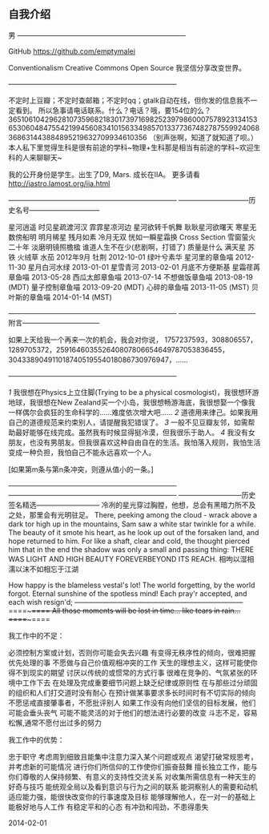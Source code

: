 ## 自我介绍

男
————————————————————————

GitHub 
https://github.com/emptymalei


Conventionalism
Creative Commons
Open Source
我坚信分享改变世界。

————————————————————————

不定时上豆瓣；不定时查邮箱；不定时qq；gtalk自动在线，但你发的信息我不一定看到。
所以急事请电话联系。什么？电话？哦，要154位的么？3651061042962810735968218301739716982523979860007578923134153653060484755421994560834101563349857013377367482787559924068368631443884895219632709934610356
（别声张啊，知道了就知道了呗。）
本人私下里觉得生科是很有前途的学科~物理+生科那是相当有前途的学科~欢迎生科的人来聊聊天~

我的公开身份是学生。出生了D9, Mars. 成长在IIA。
更多请看 http://iastro.lamost.org/iia.html



————————————————————————
——————————历史名号——————————

星河逍遥
时见星疏渡河汉
霏霏星凉河边
星河欲转千帆舞
耿耿星河欲曙天
寒星无数傍船明
明月稀星
残月如素
冷月无双
恍如一瞬星霜换
Cross Section
雪窗萤火二十年
淡磨明镜照檐楹
谁道人生不在少(悲剧啊，打错了)
质量是什么
满天星
苏铁
火绒草
水茄 2012年9月
牡荆 2012-10-01
绿叶兮素华
星河里的章鱼喵 2012-11-30
星月白河水绿 2013-01-01
星雪青河 2013-02-01
月底不方便斯基 
星霜荏苒章鱼喵 2013-05-28
西瓜太郎章鱼喵 2013-07-14
不想做饭章鱼喵 2013-08-19 (MDT)
量子控制章鱼喵 2013-09-20 (MDT)
心碎的章鱼喵 2013-11-05 (MST)
贝叶斯的章鱼喵 2014-01-14 (MST)

————————————————————————
———————————附言———————————

如果上天给我一个再来一次的机会，我会对你说，
1757237593，308806557，1289705372，259164603552640807806654649787053836455，304338904911018740519554018086730976947，……

————————————————————————



*1* 我很想在Physics上立住脚(Trying to be a physical cosmologist)，我很想环游地球，我很想在New Zealand买一个小岛，我很想畅游海底，我很想娶一个像我一样偶尔会疯狂的生命科学的……难度依次增大吧……
*2* 道德用来律己。如果我用自己的道德规范来约束别人，请提醒我犯错误了。
*3* 一般不见豆瓣友邻，如需帮助最好能够在线完成。虽然我有时候显得挺冷漠，但我很乐于助人。
*4* 我没有女朋友，也没有男朋友。但我很喜欢这种自由自在的生活。我怕落入规则，我怕生活变成一种负担，我怕自己不能永远喜欢一个人。

[如果第m条与第n条冲突，则遵从值小的一条。]


————————————————————————
————————————————————————
—————————历史签名精选—————————
冷冽的星光穿过胸膛，他想，总会有黑暗力所不及之处，那里会有光明驻足。
There, peeking among the cloud - wrack above a dark tor high up in the mountains, Sam saw a white star twinkle for a while. The beauty of it smote his heart, as he look up out of the forsaken land, and hope returned to him. For like a shaft, clear and cold, the thought pierced him that in the end the shadow was only a small and passing thing: THERE WAS LIGHT AND HIGH BEAUTY FOREVERBEYOND ITS REACH.
相呴以湿相濡以沫不如相忘于江湖

How happy is the blameless vestal's lot!
The world forgetting, by the world forgot.
Eternal sunshine of the spotless mind!
Each pray'r accepted, and each wish resign'd;
————————————————————————
====~~~~~~~~~~~~~~~~~~~~~~~~~~~~~~~~~====
 All those moments will be lost in time... like tears in rain...
====~~~~~~~~~~~~~~~~~~~~~~~~~~~~~~~~~====




我工作中的不足：


必须控制方案或计划，否则你可能会失去兴趣
有变得无秩序性的倾向，很难把握优先处理的事
不愿做与自己价值观相冲突的工作
天生的理想主义，这样可能使你得不到现实的期望
讨厌以传统的或惯常的方式行事
很难在竞争的、气氛紧张的环境中工作下去
在处理及完成重要细节问题上缺乏纪律或原则性
在与那些过分顽固的组织和人们打交道时没有耐心
在预计做某事要求多长时间时有不切实际的倾向
不愿惩戒直接肇事者，不愿批评别人
如果工作没有向他们坚信的目标发展，他们可能会垂头丧气
可能不能灵活的对于他们的想法进行必要的改变
斗志不足，容易松懈,通常不愿付出过多的努力


我工作中的优势：


忠于职守
考虑周到细致且能集中注意力深入某个问题或观点
渴望打破常规思考，并考虑新的可能情况
进行你们所信仰的工作使你们振奋鼓舞
擅长独立工作，能与你们尊敬的人保持频繁、有意义的支持性交流关系
对收集所需信息有一种天生的好奇与技巧
能统观全局以及看到意识与行为之间的联系
能洞察别人的需要和动机
适应能力强，能很快改变你的行事速度及目标
能够理解他人，在一对一的基础上能极好地与人工作
有稳定平和的心态
有冲劲和闯劲，不患得患失



2014-02-01

